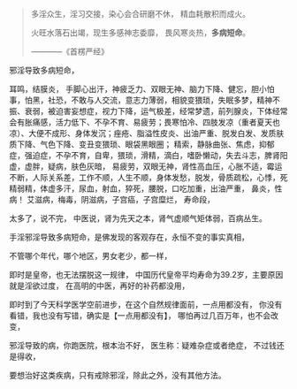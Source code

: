 > 多淫众生，淫习交接，染心会合研磨不休， 精血耗散积而成火。
> 
>  火旺水落石出竭，现生多感神志委靡， 畏风寒炎热，**多病短命**。
> 
>  ————《首楞严经》

邪淫导致多病短命，

耳鸣，结膜炎， 手脚心出汗，神疲乏力、双眼无神、脑力下降、健忘，胆小怕事，怕黑，社恐，不敢与人交流，意志力薄弱，相貌变猥琐，失眠多梦，精神不振、衰弱，被迫害妄想症，视力下降，运气极差，经常梦遗，前列腺炎，下体经常会有胀痛感，活力低下、不孕不育、易疲劳；畏寒怕冷、四肢发凉（重者夏天也凉）、大便不成形、身体发沉；痤疮、脂溢性皮炎、出油严重、脱发白发、发质肤质下降、气色下降、变丑变猥琐、眼袋黑眼圈；
精索，静脉曲张、焦虑，抑郁症，强迫症，不孕不育，自卑，猥琐，滑精，滴白，嗜卧懒动，失去斗志，脾肾阳虚，虚胖，疑病，肤色灰暗，
易疲劳，双眼无神，肾性高血压，心胀不适，霉运不断，人际关系差，工作不顺，人生不顺，身体发愁，脱发，骨质疏松，心悸，死精弱精，体虚多汗，尿血，射血，猝死，腰脱，口吃加重，出油严重，
鼻炎，性病！ 艾滋病，梅毒，阴滋病，子宫癌，子宫糜烂，
寿命段，

太多了，说不完，
中医说，肾为先天之本，肾气虚顺气矩体弱，百病丛生。

手淫邪淫导致多病短命，是佛发现的客观存在，永恒不变的事实真相，

不管哪个年代，哪个地区，男女老少，都一样，

即时是皇帝，也无法摆脱这一规律，
中国历代皇帝平均寿命为39.2岁，主要原因就是淫欲过度，
在高明的中医，再好的补药都没用，

即时到了今天科学医学空前进步，在这个自然规律面前，一点用都没有，
你没有看错，我也没有写错，确实是【一点用都没有】，
哪怕再过几百万年，也不会改变，

邪淫导致的病，你跑医院，根本治不好，
医生称：疑难杂症或者绝症，
不过钱还是得收，

要想治好这类疾病，只有戒除邪淫，除此之外，没有其他方法。





